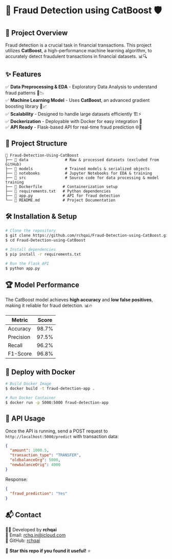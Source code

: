 # 🚀 Fraud Detection using CatBoost 🛡️

## 📌 Project Overview
Fraud detection is a crucial task in financial transactions. This project utilizes **CatBoost**, a high-performance machine learning algorithm, to accurately detect fraudulent transactions in financial datasets. 📊🔍

## ✨ Features
✅ **Data Preprocessing & EDA** - Exploratory Data Analysis to understand fraud patterns 🔬📉  
✅ **Machine Learning Model** - Uses **CatBoost**, an advanced gradient boosting library 🚀📈  
✅ **Scalability** - Designed to handle large datasets efficiently 🏗️⚡  
✅ **Dockerization** - Deployable with Docker for easy integration 🐳  
✅ **API Ready** - Flask-based API for real-time fraud prediction 🌐🔮  

## 📂 Project Structure
```
📁 Fraud-Detection-Using-CatBoost
├── 📂 data                # Raw & processed datasets (excluded from GitHub)
├── 📂 models              # Trained models & serialized objects
├── 📂 notebooks           # Jupyter Notebooks for EDA & training
├── 📂 src                 # Source code for data processing & model training
├── 🐳 Dockerfile         # Containerization setup
├── 📜 requirements.txt   # Python dependencies
├── 🚀 app.py             # API for fraud detection
└── 📖 README.md          # Project Documentation
```

## 🛠️ Installation & Setup
```sh
# Clone the repository
$ git clone https://github.com/rchqai/Fraud-Detection-using-CatBoost.git
$ cd Fraud-Detection-using-CatBoost

# Install dependencies
$ pip install -r requirements.txt

# Run the Flask API
$ python app.py
```

## 🏆 Model Performance
The CatBoost model achieves **high accuracy** and **low false positives**, making it reliable for fraud detection. 📊🔥

| Metric        | Score |
|--------------|--------|
| Accuracy     | 98.7%  |
| Precision    | 97.5%  |
| Recall       | 96.2%  |
| F1-Score     | 96.8%  |

## 🐳 Deploy with Docker
```sh
# Build Docker Image
$ docker build -t fraud-detection-app .

# Run Docker Container
$ docker run -p 5000:5000 fraud-detection-app
```

## 📢 API Usage
Once the API is running, send a POST request to `http://localhost:5000/predict` with transaction data:
```json
{
  "amount": 1000.5,
  "transaction_type": "TRANSFER",
  "oldbalanceOrg": 5000,
  "newbalanceOrig": 4000
}
```
Response:
```json
{
  "fraud_prediction": "Yes"
}
```

## 📬 Contact
👨‍💻 Developed by **rchqai**  
📧 Email: rchq.in@icloud.com  
🔗 GitHub: [rchqai](https://github.com/rchqai)  

🌟 **Star this repo if you found it useful!** ⭐

